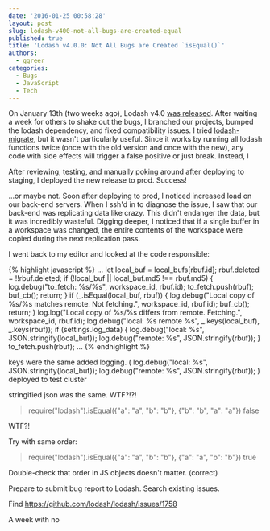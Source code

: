 ```yaml
---
date: '2016-01-25 00:58:28'
layout: post
slug: lodash-v400-not-all-bugs-are-created-equal
published: true
title: 'Lodash v4.0.0: Not All Bugs are Created `isEqual()`'
authors:
  - ggreer
categories:
  - Bugs
  - JavaScript
  - Tech
---
```


On January 13th (two weeks ago), Lodash v4.0 [was released](https://github.com/lodash/lodash/releases/tag/4.0.0). After waiting a week for others to shake out the bugs, I branched our projects, bumped the lodash dependency, and fixed compatibility issues. I tried [lodash-migrate](https://github.com/lodash/lodash-migrate), but it wasn't particularly useful. Since it works by running all lodash functions twice (once with the old version and once with the new), any code with side effects will trigger a false positive or just break. Instead, I 

After reviewing, testing, and manually poking around after deploying to staging, I deployed the new release to prod. Success!

...or maybe not. Soon after deploying to prod, I noticed increased load on our back-end servers. When I ssh'd in to diagnose the issue, I saw that our back-end was replicating data like crazy. This didn't endanger the data, but it was incredibly wasteful. Digging deeper, I noticed that if a single buffer in a workspace was changed, the entire contents of the workspace were copied during the next replication pass.

I went back to my editor and looked at the code responsible:

{% highlight javascript %}
...
let local_buf = local_bufs[rbuf.id];
rbuf.deleted = !!rbuf.deleted;
if (!local_buf || local_buf.md5 !== rbuf.md5) {
  log.debug("to_fetch: %s/%s", workspace_id, rbuf.id);
  to_fetch.push(rbuf);
  buf_cb();
  return;
}
if (_.isEqual(local_buf, rbuf)) {
  log.debug("Local copy of %s/%s matches remote. Not fetching.", workspace_id, rbuf.id);
  buf_cb();
  return;
}
log.log("Local copy of %s/%s differs from remote. Fetching.", workspace_id, rbuf.id);
log.debug("local: %s remote %s", _.keys(local_buf), _.keys(rbuf));
if (settings.log_data) {
  log.debug("local:  %s", JSON.stringify(local_buf));
  log.debug("remote: %s", JSON.stringify(rbuf));
}
to_fetch.push(rbuf);
...
{% endhighlight %}



keys were the same
added logging. (
    log.debug("local:  %s", JSON.stringify(local_buf));
    log.debug("remote: %s", JSON.stringify(rbuf));
) deployed to test cluster

stringified json was the same. WTF?!?!

> require("lodash").isEqual({"a": "a", "b": "b"}, {"b": "b", "a": "a"})
false

WTF?!

Try with same order:

> require("lodash").isEqual({"a": "a", "b": "b"}, {"a": "a", "b": "b"})
true

Double-check that order in JS objects doesn't matter. (correct)

Prepare to submit bug report to Lodash. Search existing issues.

Find https://github.com/lodash/lodash/issues/1758

A week with no 
